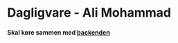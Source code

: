 # Dagligvare - Ali Mohammad

#### Skal køre sammen med [backenden](https://github.com/AliHMohammad/dagligvare-eksamen-ovelse)